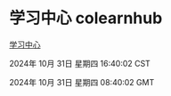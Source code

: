 # 学习中心 colearnhub
[学习中心](http://219.139.197.74:56308/colearnhub/)

2024年 10月 31日 星期四 16:40:02 CST

2024年 10月 31日 星期四 08:40:02 GMT
